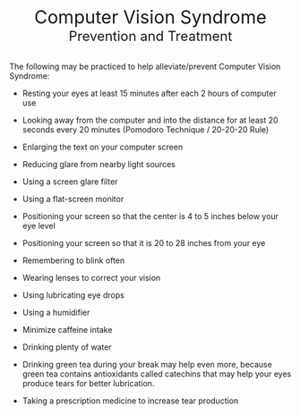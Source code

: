 <p align="center" id="top">
</p>
<center>
    <span style="font-size:2rem">Computer Vision Syndrome</span><br>
    <span style="font-size:1.5rem">Prevention and Treatment</span>
</center>

<br>

The following may be practiced to help alleviate/prevent Computer Vision Syndrome:

- Resting your eyes at least 15 minutes after each 2 hours of computer use

- Looking away from the computer and into the distance for at least 20 seconds every 20 minutes (Pomodoro Technique / 20-20-20 Rule)

- Enlarging the text on your computer screen

- Reducing glare from nearby light sources

- Using a screen glare filter

- Using a flat-screen monitor

- Positioning your screen so that the center is 4 to 5 inches below your eye level

- Positioning your screen so that it is 20 to 28 inches from your eye

- Remembering to blink often

- Wearing lenses to correct your vision

- Using lubricating eye drops

- Using a humidifier

- Minimize caffeine intake

- Drinking plenty of water

- Drinking green tea during your break may help even more, because green tea contains antioxidants called catechins that may help your eyes produce tears for better lubrication.

- Taking a prescription medicine to increase tear production
